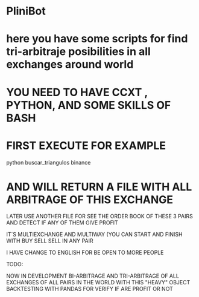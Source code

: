 # PliniBot
# here you have some scripts for find tri-arbitraje posibilities in all exchanges around world

# YOU NEED TO HAVE CCXT , PYTHON, AND SOME SKILLS OF BASH
# FIRST EXECUTE FOR EXAMPLE

python buscar_triangulos binance

# AND WILL RETURN A FILE WITH ALL ARBITRAGE OF THIS EXCHANGE

LATER USE ANOTHER FILE FOR SEE THE ORDER BOOK OF THESE 3 PAIRS AND DETECT IF ANY OF THEM GIVE PROFIT

IT´S MULTIEXCHANGE AND MULTIWAY (YOU CAN START AND FINISH WITH BUY SELL SELL IN ANY PAIR

I HAVE CHANGE TO ENGLISH FOR BE OPEN TO MORE PEOPLE

TODO:

NOW IN DEVELOPMENT BI-ARBITRAGE AND TRI-ARBITRAGE OF ALL EXCHANGES OF ALL PAIRS IN THE WORLD
WITH THIS "HEAVY" OBJECT BACKTESTING WITH PANDAS FOR VERIFY IF ARE PROFIT OR NOT

